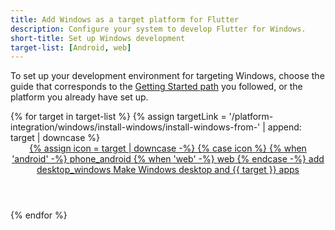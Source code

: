 ```yaml
---
title: Add Windows as a target platform for Flutter
description: Configure your system to develop Flutter for Windows.
short-title: Set up Windows development
target-list: [Android, web]
---
```


To set up your development environment for targeting Windows,
choose the guide that corresponds to the [Getting Started path][] you followed,
or the platform you already have set up.

<div class="card-deck mb-8">
{% for target in target-list %}
{% assign targetLink = '/platform-integration/windows/install-windows/install-windows-from-' | append: target | downcase %}
  <a class="card card-app-type card-windows" id="install-{{target | downcase}}" href="{{targetLink}}">
    <div class="card-body">
      <header class="card-title text-center m-0">
        <span class="d-block h1">
          {% assign icon = target | downcase -%}
          {% case icon %}
          {% when 'android' -%}
            <span class="material-symbols">phone_android</span>
          {% when 'web' -%}
            <span class="material-symbols">web</span>
          {% endcase -%}
          <span class="material-symbols">add</span>
          <span class="material-symbols">desktop_windows</span>
        </span>
        <span class="text-muted d-block">
        Make Windows desktop and {{ target }} apps
        </span>
      </header>
    </div>
  </a>
{% endfor %}
</div>

[Getting Started path]: /get-started/install
